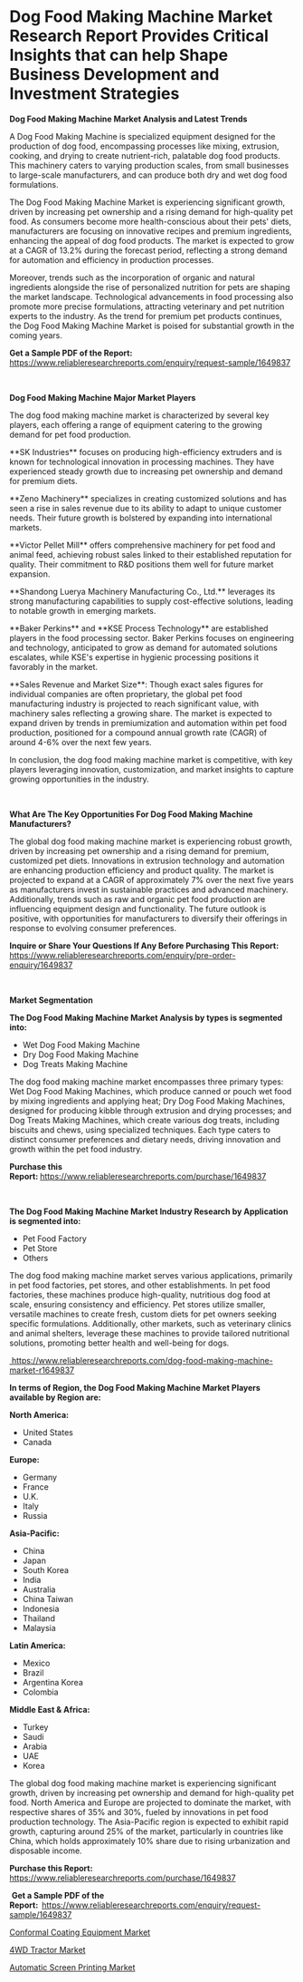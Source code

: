 <p><h1>Dog Food Making Machine Market Research Report Provides Critical Insights that can help Shape Business Development and Investment Strategies</h1></p><p><strong>Dog Food Making Machine Market Analysis and Latest Trends</strong></p>
<p><p>A Dog Food Making Machine is specialized equipment designed for the production of dog food, encompassing processes like mixing, extrusion, cooking, and drying to create nutrient-rich, palatable dog food products. This machinery caters to varying production scales, from small businesses to large-scale manufacturers, and can produce both dry and wet dog food formulations.</p><p>The Dog Food Making Machine Market is experiencing significant growth, driven by increasing pet ownership and a rising demand for high-quality pet food. As consumers become more health-conscious about their pets' diets, manufacturers are focusing on innovative recipes and premium ingredients, enhancing the appeal of dog food products. The market is expected to grow at a CAGR of 13.2% during the forecast period, reflecting a strong demand for automation and efficiency in production processes.</p><p>Moreover, trends such as the incorporation of organic and natural ingredients alongside the rise of personalized nutrition for pets are shaping the market landscape. Technological advancements in food processing also promote more precise formulations, attracting veterinary and pet nutrition experts to the industry. As the trend for premium pet products continues, the Dog Food Making Machine Market is poised for substantial growth in the coming years.</p></p>
<p><strong>Get a Sample PDF of the Report:&nbsp;</strong> <a href="https://www.reliableresearchreports.com/enquiry/request-sample/1649837?utm_campaign=10&utm_medium=2&utm_source=Github&utm_content=ia&utm_term=09042025&utm_id=dog-food-making-machine">https://www.reliableresearchreports.com/enquiry/request-sample/1649837</a></p>
<p>&nbsp;</p>
<p><strong>Dog Food Making Machine Major Market Players</strong></p>
<p><p>The dog food making machine market is characterized by several key players, each offering a range of equipment catering to the growing demand for pet food production. </p><p>**SK Industries** focuses on producing high-efficiency extruders and is known for technological innovation in processing machines. They have experienced steady growth due to increasing pet ownership and demand for premium diets.</p><p>**Zeno Machinery** specializes in creating customized solutions and has seen a rise in sales revenue due to its ability to adapt to unique customer needs. Their future growth is bolstered by expanding into international markets.</p><p>**Victor Pellet Mill** offers comprehensive machinery for pet food and animal feed, achieving robust sales linked to their established reputation for quality. Their commitment to R&D positions them well for future market expansion.</p><p>**Shandong Luerya Machinery Manufacturing Co., Ltd.** leverages its strong manufacturing capabilities to supply cost-effective solutions, leading to notable growth in emerging markets. </p><p>**Baker Perkins** and **KSE Process Technology** are established players in the food processing sector. Baker Perkins focuses on engineering and technology, anticipated to grow as demand for automated solutions escalates, while KSE's expertise in hygienic processing positions it favorably in the market.</p><p>**Sales Revenue and Market Size**: Though exact sales figures for individual companies are often proprietary, the global pet food manufacturing industry is projected to reach significant value, with machinery sales reflecting a growing share. The market is expected to expand driven by trends in premiumization and automation within pet food production, positioned for a compound annual growth rate (CAGR) of around 4-6% over the next few years.</p><p>In conclusion, the dog food making machine market is competitive, with key players leveraging innovation, customization, and market insights to capture growing opportunities in the industry.</p></p>
<p>&nbsp;</p>
<p><strong>What Are The Key Opportunities For Dog Food Making Machine Manufacturers?</strong></p>
<p><p>The global dog food making machine market is experiencing robust growth, driven by increasing pet ownership and a rising demand for premium, customized pet diets. Innovations in extrusion technology and automation are enhancing production efficiency and product quality. The market is projected to expand at a CAGR of approximately 7% over the next five years as manufacturers invest in sustainable practices and advanced machinery. Additionally, trends such as raw and organic pet food production are influencing equipment design and functionality. The future outlook is positive, with opportunities for manufacturers to diversify their offerings in response to evolving consumer preferences.</p></p>
<p><strong>Inquire or Share Your Questions If Any Before Purchasing This Report:</strong> <a href="https://www.reliableresearchreports.com/enquiry/pre-order-enquiry/1649837?utm_campaign=10&utm_medium=2&utm_source=Github&utm_content=ia&utm_term=09042025&utm_id=dog-food-making-machine">https://www.reliableresearchreports.com/enquiry/pre-order-enquiry/1649837</a></p>
<p>&nbsp;</p>
<p><strong>Market Segmentation</strong></p>
<p><strong>The Dog Food Making Machine Market Analysis by types is segmented into:</strong></p>
<p><ul><li>Wet Dog Food Making Machine</li><li>Dry Dog Food Making Machine</li><li>Dog Treats Making Machine</li></ul></p>
<p><p>The dog food making machine market encompasses three primary types: Wet Dog Food Making Machines, which produce canned or pouch wet food by mixing ingredients and applying heat; Dry Dog Food Making Machines, designed for producing kibble through extrusion and drying processes; and Dog Treats Making Machines, which create various dog treats, including biscuits and chews, using specialized techniques. Each type caters to distinct consumer preferences and dietary needs, driving innovation and growth within the pet food industry.</p></p>
<p><strong>Purchase this Report:&nbsp;</strong><a href="https://www.reliableresearchreports.com/purchase/1649837?utm_campaign=10&utm_medium=2&utm_source=Github&utm_content=ia&utm_term=09042025&utm_id=dog-food-making-machine">https://www.reliableresearchreports.com/purchase/1649837</a></p>
<p>&nbsp;</p>
<p><strong>The Dog Food Making Machine Market Industry Research by Application is segmented into:</strong></p>
<p><ul><li>Pet Food Factory</li><li>Pet Store</li><li>Others</li></ul></p>
<p><p>The dog food making machine market serves various applications, primarily in pet food factories, pet stores, and other establishments. In pet food factories, these machines produce high-quality, nutritious dog food at scale, ensuring consistency and efficiency. Pet stores utilize smaller, versatile machines to create fresh, custom diets for pet owners seeking specific formulations. Additionally, other markets, such as veterinary clinics and animal shelters, leverage these machines to provide tailored nutritional solutions, promoting better health and well-being for dogs.</p></p>
<p><a href="https://www.reliableresearchreports.com/dog-food-making-machine-market-r1649837?utm_campaign=10&utm_medium=2&utm_source=Github&utm_content=ia&utm_term=09042025&utm_id=dog-food-making-machine">&nbsp;https://www.reliableresearchreports.com/dog-food-making-machine-market-r1649837</a></p>
<p><strong>In terms of Region, the Dog Food Making Machine Market Players available by Region are:</strong></p>
<p>
    <p> <strong> North America: </strong>
        <ul>
            <li>United States</li>
            <li>Canada</li>
        </ul>
        </p> 
    <p> <strong> Europe: </strong>
        <ul>
            <li>Germany</li>
            <li>France</li>
            <li>U.K.</li>
            <li>Italy</li>
            <li>Russia</li>
        </ul>
        </p> 
    <p> <strong> Asia-Pacific: </strong>
        <ul>
            <li>China</li>
            <li>Japan</li>
            <li>South Korea</li>
            <li>India</li>
            <li>Australia</li>
            <li>China Taiwan</li>
            <li>Indonesia</li>
            <li>Thailand</li>
            <li>Malaysia</li>
        </ul>
        </p> 
    <p> <strong> Latin America: </strong>
        <ul>
            <li>Mexico</li>
            <li>Brazil</li>
            <li>Argentina Korea</li>
            <li>Colombia</li>
        </ul>
        </p> 
    <p> <strong> Middle East & Africa: </strong>
        <ul>
            <li>Turkey</li>
            <li>Saudi</li>
            <li>Arabia</li>
            <li>UAE</li>
            <li>Korea</li>
        </ul>
    </p>
    </p>
<p><p>The global dog food making machine market is experiencing significant growth, driven by increasing pet ownership and demand for high-quality pet food. North America and Europe are projected to dominate the market, with respective shares of 35% and 30%, fueled by innovations in pet food production technology. The Asia-Pacific region is expected to exhibit rapid growth, capturing around 25% of the market, particularly in countries like China, which holds approximately 10% share due to rising urbanization and disposable income.</p></p>
<p><strong>Purchase this Report: </strong><a href="https://www.reliableresearchreports.com/purchase/1649837?utm_campaign=10&utm_medium=2&utm_source=Github&utm_content=ia&utm_term=09042025&utm_id=dog-food-making-machine">https://www.reliableresearchreports.com/purchase/1649837</a></p>
<p>&nbsp;<strong>Get a Sample PDF of the Report:&nbsp;&nbsp;</strong><a href="https://www.reliableresearchreports.com/enquiry/request-sample/1649837?utm_campaign=10&utm_medium=2&utm_source=Github&utm_content=ia&utm_term=09042025&utm_id=dog-food-making-machine">https://www.reliableresearchreports.com/enquiry/request-sample/1649837</a></p>
<p><strong></strong></p>
<p><p><a href="https://github.com/rianttegang/Market-Research-Report-List-1/blob/main/conformal-coating-equipment-market.md?utm_campaign=10&utm_medium=2&utm_source=Github&utm_content=ia&utm_term=09042025&utm_id=dog-food-making-machine">Conformal Coating Equipment Market</a></p><p><a href="https://github.com/casimbrhelck/Market-Research-Report-List-1/blob/main/4wd-tractor-market.md?utm_campaign=10&utm_medium=2&utm_source=Github&utm_content=ia&utm_term=09042025&utm_id=dog-food-making-machine">4WD Tractor Market</a></p><p><a href="https://github.com/doljanzwald/Market-Research-Report-List-1/blob/main/automatic-screen-printing-market.md?utm_campaign=10&utm_medium=2&utm_source=Github&utm_content=ia&utm_term=09042025&utm_id=dog-food-making-machine">Automatic Screen Printing Market</a></p></p>